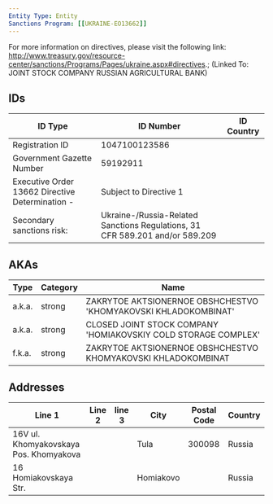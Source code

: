 ```yaml
---
Entity Type: Entity
Sanctions Program: [[UKRAINE-EO13662]]
---
```

For more information on directives, please visit the following link: http://www.treasury.gov/resource-center/sanctions/Programs/Pages/ukraine.aspx#directives.; (Linked To: JOINT STOCK COMPANY RUSSIAN AGRICULTURAL BANK)

## IDs
| ID Type | ID Number | ID Country |
|---------|-----------|------------|
| Registration ID | 1047100123586 |  |
| Government Gazette Number | 59192911 |  |
| Executive Order 13662 Directive Determination - | Subject to Directive 1 |  |
| Secondary sanctions risk: | Ukraine-/Russia-Related Sanctions Regulations, 31 CFR 589.201 and/or 589.209 |  |


## AKAs
| Type | Category | Name      | 
|------|----------|-----------|
| a.k.a. | strong | ZAKRYTOE AKTSIONERNOE OBSHCHESTVO 'KHOMYAKOVSKI KHLADOKOMBINAT' |
| a.k.a. | strong | CLOSED JOINT STOCK COMPANY 'HOMIAKOVSKIY COLD STORAGE COMPLEX' |
| f.k.a. | strong | ZAKRYTOE AKTSIONERNOE OBSHCHESTVO KHOMYAKOVSKI KHLADOKOMBINAT |


## Addresses
| Line 1 | Line 2 | line 3 | City | Postal Code| Country | 
|--------|--------|--------|------|------------|---------|
| 16V ul. Khomyakovskaya Pos. Khomyakova |  |  | Tula | 300098 | Russia |
| 16 Homiakovskaya Str. |  |  | Homiakovo |  | Russia |

